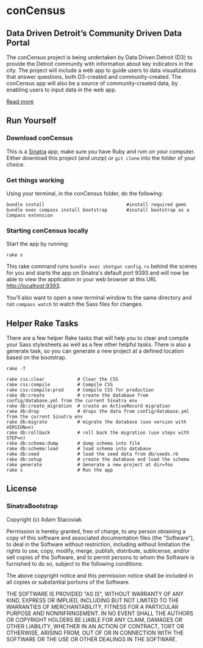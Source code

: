 # conCensus

## Data Driven Detroit’s Community Driven Data Portal

The conCensus project is being undertaken by Data Driven Detroit (D3) to provide the Detroit community with information about key indicators in the city. The project will include a web app to guide users to data visualizations that answer questions, both D3-created and community-created. The conCensus app will also be a source of community-created data, by enabling users to input data in the web app.

[Read more](http://www.knightfoundation.org/grants/201347656/)

## Run Yourself

### Download conCensus

This is a [Sinatra](http://www.sinatrarb.com/) app; make sure you have Ruby and rvm on your computer. Either download this project (and unzip) or `git clone` into the folder of your choice.

### Get things working

Using your terminal, in the conCensus folder, do the following:

    bundle install                              #install required gems
    bundle exec compass install bootstrap       #install bootstrap as a Compass extension

### Starting conCensus locally

Start the app by running:

    rake s

This rake command runs `bundle exec shotgun config.ru` behind the scenes for you and starts the app on Sinatra's default port 9393 and will now be able to view the application in your web browser at this URL [http://localhost:9393](http://localhost:9393).

You'll also want to open a new terminal window to the same directory and run `compass watch` to watch the Sass files for changes.

## Helper Rake Tasks

There are a few helper Rake tasks that will help you to clear and compile your Sass stylesheets as well as a few other helpful tasks. There is also a generate task, so you can generate a new project at a defined location based on the bootstrap.

    rake -T

    rake css:clear            # Clear the CSS
    rake css:compile          # Compile CSS
    rake css:compile:prod     # Compile CSS for production
    rake db:create            # create the database from config/database.yml from the current Sinatra env
    rake db:create_migration  # create an ActiveRecord migration
    rake db:drop              # drops the data from config/database.yml from the current Sinatra env
    rake db:migrate           # migrate the database (use version with VERSION=n)
    rake db:rollback          # roll back the migration (use steps with STEP=n)
    rake db:schema:dump       # dump schema into file
    rake db:schema:load       # load schema into database
    rake db:seed              # load the seed data from db/seeds.rb
    rake db:setup             # create the database and load the schema
    rake generate             # Generate a new project at dir=foo
    rake s                    # Run the app


## License

### SinatraBootstrap 
Copyright (c) Adam Stacoviak

Permission is hereby granted, free of charge, to any person obtaining a copy of this software and associated documentation files (the "Software"), to deal in the Software without restriction, including without limitation the rights to use, copy, modify, merge, publish, distribute, sublicense, and/or sell copies of the Software, and to permit persons to whom the Software is furnished to do so, subject to the following conditions:

The above copyright notice and this permission notice shall be included in all copies or substantial portions of the Software.

THE SOFTWARE IS PROVIDED "AS IS", WITHOUT WARRANTY OF ANY KIND, EXPRESS OR IMPLIED, INCLUDING BUT NOT LIMITED TO THE WARRANTIES OF MERCHANTABILITY, FITNESS FOR A PARTICULAR PURPOSE AND NONINFRINGEMENT. IN NO EVENT SHALL THE AUTHORS OR COPYRIGHT HOLDERS BE LIABLE FOR ANY CLAIM, DAMAGES OR OTHER LIABILITY, WHETHER IN AN ACTION OF CONTRACT, TORT OR OTHERWISE, ARISING FROM, OUT OF OR IN CONNECTION WITH THE SOFTWARE OR THE USE OR OTHER DEALINGS IN THE SOFTWARE.
